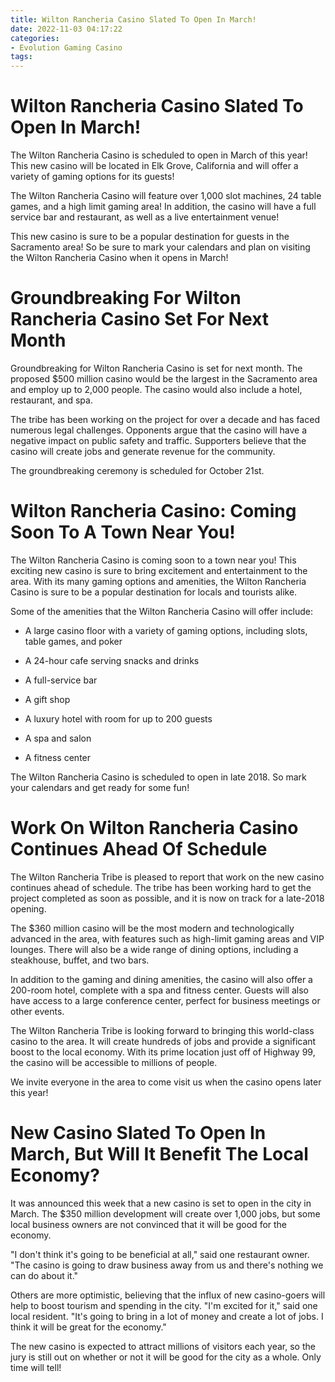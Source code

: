 ```yaml
---
title: Wilton Rancheria Casino Slated To Open In March!
date: 2022-11-03 04:17:22
categories:
- Evolution Gaming Casino
tags:
---
```



#  Wilton Rancheria Casino Slated To Open In March!

The Wilton Rancheria Casino is scheduled to open in March of this year! This new casino will be located in Elk Grove, California and will offer a variety of gaming options for its guests!

The Wilton Rancheria Casino will feature over 1,000 slot machines, 24 table games, and a high limit gaming area! In addition, the casino will have a full service bar and restaurant, as well as a live entertainment venue!

This new casino is sure to be a popular destination for guests in the Sacramento area! So be sure to mark your calendars and plan on visiting the Wilton Rancheria Casino when it opens in March!

#  Groundbreaking For Wilton Rancheria Casino Set For Next Month

Groundbreaking for Wilton Rancheria Casino is set for next month. The proposed $500 million casino would be the largest in the Sacramento area and employ up to 2,000 people. The casino would also include a hotel, restaurant, and spa.

The tribe has been working on the project for over a decade and has faced numerous legal challenges. Opponents argue that the casino will have a negative impact on public safety and traffic. Supporters believe that the casino will create jobs and generate revenue for the community.

The groundbreaking ceremony is scheduled for October 21st.

#  Wilton Rancheria Casino: Coming Soon To A Town Near You!

The Wilton Rancheria Casino is coming soon to a town near you! This exciting new casino is sure to bring excitement and entertainment to the area. With its many gaming options and amenities, the Wilton Rancheria Casino is sure to be a popular destination for locals and tourists alike.

Some of the amenities that the Wilton Rancheria Casino will offer include:

- A large casino floor with a variety of gaming options, including slots, table games, and poker

- A 24-hour cafe serving snacks and drinks

- A full-service bar

- A gift shop

- A luxury hotel with room for up to 200 guests

- A spa and salon

- A fitness center

The Wilton Rancheria Casino is scheduled to open in late 2018. So mark your calendars and get ready for some fun!

#  Work On Wilton Rancheria Casino Continues Ahead Of Schedule

The Wilton Rancheria Tribe is pleased to report that work on the new casino continues ahead of schedule. The tribe has been working hard to get the project completed as soon as possible, and it is now on track for a late-2018 opening.

The $360 million casino will be the most modern and technologically advanced in the area, with features such as high-limit gaming areas and VIP lounges. There will also be a wide range of dining options, including a steakhouse, buffet, and two bars.

In addition to the gaming and dining amenities, the casino will also offer a 200-room hotel, complete with a spa and fitness center. Guests will also have access to a large conference center, perfect for business meetings or other events.

The Wilton Rancheria Tribe is looking forward to bringing this world-class casino to the area. It will create hundreds of jobs and provide a significant boost to the local economy. With its prime location just off of Highway 99, the casino will be accessible to millions of people.

We invite everyone in the area to come visit us when the casino opens later this year!

#  New Casino Slated To Open In March, But Will It Benefit The Local Economy?

It was announced this week that a new casino is set to open in the city in March. The $350 million development will create over 1,000 jobs, but some local business owners are not convinced that it will be good for the economy.

"I don't think it's going to be beneficial at all," said one restaurant owner. "The casino is going to draw business away from us and there's nothing we can do about it."

Others are more optimistic, believing that the influx of new casino-goers will help to boost tourism and spending in the city. "I'm excited for it," said one local resident. "It's going to bring in a lot of money and create a lot of jobs. I think it will be great for the economy."

The new casino is expected to attract millions of visitors each year, so the jury is still out on whether or not it will be good for the city as a whole. Only time will tell!